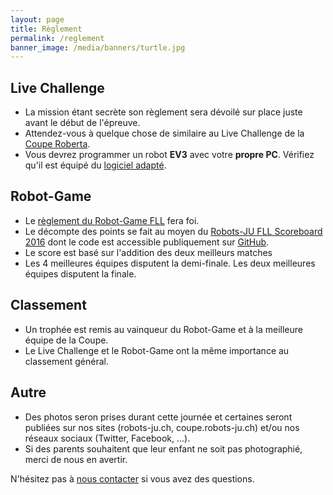```yaml
---
layout: page
title: Règlement
permalink: /reglement
banner_image: /media/banners/turtle.jpg
---
```


## Live Challenge

- La mission étant secrète son règlement sera dévoilé sur place juste avant le début de l'épreuve.
- Attendez-vous à quelque chose de similaire au Live Challenge de la [Coupe Roberta](http://sps.epfl.ch/CoupeRoberta).
- Vous devrez programmer un robot **EV3** avec votre **propre PC**. Vérifiez qu'il est équipé du [logiciel adapté](https://www.lego.com/fr-fr/mindstorms/downloads/download-software).

## Robot-Game

- Le [règlement du Robot-Game FLL](http://sps.epfl.ch/fll-regles) fera foi.
- Le décompte des points se fait au moyen du [Robots-JU FLL Scoreboard 2016](https://fll-scoreboard-2016.robots-ju.ch/) dont le code est accessible publiquement sur [GitHub](https://github.com/robots-ju/fll-scoreboard-2016).
- Le score est basé sur l'addition des deux meilleurs matches
- Les 4 meilleures équipes disputent la demi-finale. Les deux meilleures équipes disputent la finale.

## Classement

- Un trophée est remis au vainqueur du Robot-Game et à la meilleure équipe de la Coupe.
- Le Live Challenge et le Robot-Game ont la même importance au classement général.

## Autre

- Des photos seron prises durant cette journée et certaines seront publiées sur nos sites (robots-ju.ch, coupe.robots-ju.ch) et/ou nos réseaux sociaux (Twitter, Facebook, ...).
- Si des parents souhaitent que leur enfant ne soit pas photographié, merci de nous en avertir.

N'hésitez pas à [nous contacter](/contact) si vous avez des questions.
